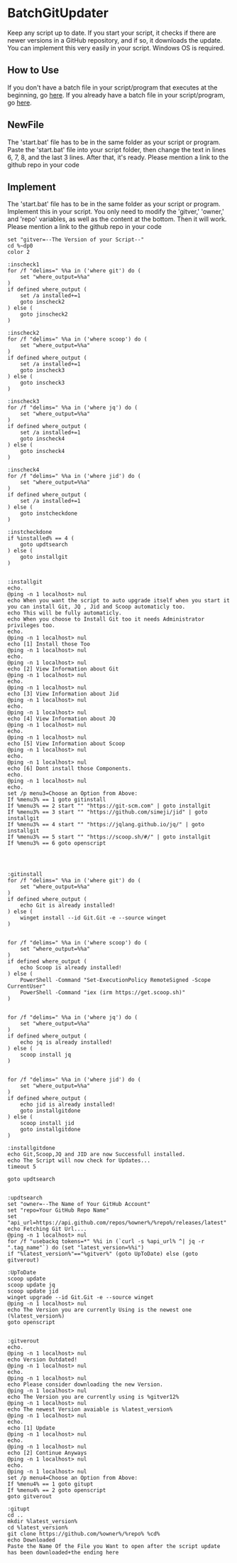 # BatchGitUpdater
Keep any script up to date.
If you start your script, it checks if there are newer versions in a GitHub repository, and if so, it downloads the update. You can implement this very easily in your script. Windows OS is required.

## How to Use
If you don't have a batch file in your script/program that executes at the beginning, go [here](https://github.com/PIRANY1/BatchGitUpdater#newfile).
If you already have a batch file in your script/program, go [here](https://github.com/PIRANY1/BatchGitUpdater#implement).

## NewFile 
The 'start.bat' file has to be in the same folder as your script or program. Paste the 'start.bat' file into your script folder, then change the text in lines 6, 7, 8, and the last 3 lines. After that, it's ready.
Please mention a link to the github repo in your code 

## Implement
The 'start.bat' file has to be in the same folder as your script or program. Implement this in your script. You only need to modify the 'gitver,' 'owner,' and 'repo' variables, as well as the content at the bottom. Then it will work.
Please mention a link to the github repo in your code 
```
set "gitver=--The Version of your Script--"
cd %~dp0
color 2

:inscheck1
for /f "delims=" %%a in ('where git') do (
    set "where_output=%%a"
)
if defined where_output (
    set /a installed+=1
    goto inscheck2
) else (
    goto jinscheck2
)

:inscheck2
for /f "delims=" %%a in ('where scoop') do (
    set "where_output=%%a"
)
if defined where_output (
    set /a installed+=1
    goto inscheck3
) else (
    goto inscheck3
)

:inscheck3
for /f "delims=" %%a in ('where jq') do (
    set "where_output=%%a"
)
if defined where_output (
    set /a installed+=1
    goto inscheck4
) else (
    goto inscheck4
)

:inscheck4
for /f "delims=" %%a in ('where jid') do (
    set "where_output=%%a"
)
if defined where_output (
    set /a installed+=1
) else (
    goto instcheckdone
)

:instcheckdone
if %installed% == 4 (
    goto updtsearch
) else (
    goto installgit
)


:installgit
echo.
@ping -n 1 localhost> nul
echo When you want the script to auto upgrade itself when you start it you can install Git, JQ , Jid and Scoop automaticly too.
echo This will be fully automaticly.
echo When you choose to Install Git too it needs Administrator privileges too.
echo.
@ping -n 1 localhost> nul
echo [1] Install those Too
@ping -n 1 localhost> nul
echo.
@ping -n 1 localhost> nul
echo [2] View Information about Git
@ping -n 1 localhost> nul
echo.
@ping -n 1 localhost> nul
echo [3] View Information about Jid
@ping -n 1 localhost> nul
echo.
@ping -n 1 localhost> nul
echo [4] View Information about JQ
@ping -n 1 localhost> nul
echo.
@ping -n 1 localhost> nul
echo [5] View Information about Scoop
@ping -n 1 localhost> nul
echo.
@ping -n 1 localhost> nul
echo [6] Dont install those Components.
echo.
@ping -n 1 localhost> nul
echo.
set /p menu3=Choose an Option from Above:
If %menu3% == 1 goto gitinstall
If %menu3% == 2 start "" "https://git-scm.com" | goto installgit
If %menu3% == 3 start "" "https://github.com/simeji/jid" | goto installgit
If %menu3% == 4 start "" "https://jqlang.github.io/jq/" | goto installgit
If %menu3% == 5 start "" "https://scoop.sh/#/" | goto installgit
If %menu3% == 6 goto openscript




:gitinstall
for /f "delims=" %%a in ('where git') do (
    set "where_output=%%a"
)
if defined where_output (
    echo Git is already installed!
) else (
    winget install --id Git.Git -e --source winget
)


for /f "delims=" %%a in ('where scoop') do (
    set "where_output=%%a"
)
if defined where_output (
    echo Scoop is already installed!
) else (
    PowerShell -Command "Set-ExecutionPolicy RemoteSigned -Scope CurrentUser"
    PowerShell -Command "iex (irm https://get.scoop.sh)"
)


for /f "delims=" %%a in ('where jq') do (
    set "where_output=%%a"
)
if defined where_output (
    echo jq is already installed!
) else (
    scoop install jq
)


for /f "delims=" %%a in ('where jid') do (
    set "where_output=%%a"
)
if defined where_output (
    echo jid is already installed!
    goto installgitdone
) else (
    scoop install jid
    goto installgitdone
)

:installgitdone
echo Git,Scoop,JQ and JID are now Successfull installed.
echo The Script will now check for Updates...
timeout 5

goto updtsearch


:updtsearch
set "owner=--The Name of Your GitHub Account"
set "repo=Your GitHub Repo Name"
set "api_url=https://api.github.com/repos/%owner%/%repo%/releases/latest"
echo Fetching Git Url....
@ping -n 1 localhost> nul
for /f "usebackq tokens=*" %%i in (`curl -s %api_url% ^| jq -r ".tag_name"`) do (set "latest_version=%%i")
if "%latest_version%"=="%gitver%" (goto UpToDate) else (goto gitverout)

:UpToDate
scoop update
scoop update jq
scoop update jid
winget upgrade --id Git.Git -e --source winget
@ping -n 1 localhost> nul
echo The Version you are currently Using is the newest one (%latest_version%)
goto openscript


:gitverout
echo.
@ping -n 1 localhost> nul
echo Version Outdated!
@ping -n 1 localhost> nul
echo.
@ping -n 1 localhost> nul
echo Please consider downloading the new Version. 
@ping -n 1 localhost> nul
echo The Version you are currently using is %gitver12%
@ping -n 1 localhost> nul 
echo The newest Version avaiable is %latest_version%
@ping -n 1 localhost> nul
echo.
echo [1] Update
@ping -n 1 localhost> nul
echo.
@ping -n 1 localhost> nul
echo [2] Continue Anyways
@ping -n 1 localhost> nul
echo.
@ping -n 1 localhost> nul
set /p menu4=Choose an Option from Above:
If %menu4% == 1 goto gitupt
If %menu4% == 2 goto openscript
goto gitverout

:gitupt
cd ..
mkdir %latest_version%
cd %latest_version%
git clone https://github.com/%owner%/%repo% %cd%
echo Downloaded
Paste the Name Of the File you Want to open after the script update has been downloaded+the ending here 
```
